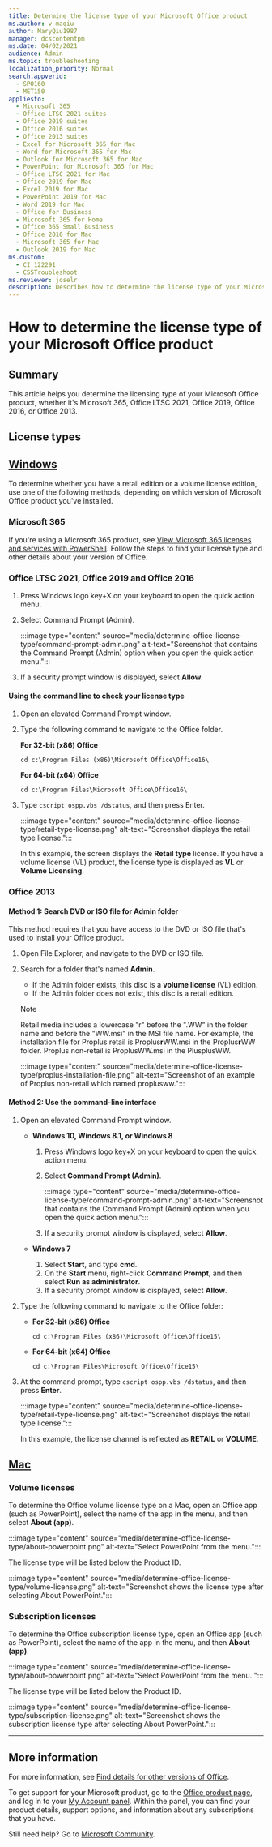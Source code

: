 ```yaml
---
title: Determine the license type of your Microsoft Office product
ms.author: v-maqiu
author: MaryQiu1987
manager: dcscontentpm
ms.date: 04/02/2021
audience: Admin
ms.topic: troubleshooting
localization_priority: Normal
search.appverid: 
  - SPO160
  - MET150
appliesto: 
  - Microsoft 365
  - Office LTSC 2021 suites
  - Office 2019 suites
  - Office 2016 suites
  - Office 2013 suites
  - Excel for Microsoft 365 for Mac
  - Word for Microsoft 365 for Mac
  - Outlook for Microsoft 365 for Mac
  - PowerPoint for Microsoft 365 for Mac
  - Office LTSC 2021 for Mac
  - Office 2019 for Mac
  - Excel 2019 for Mac
  - PowerPoint 2019 for Mac
  - Word 2019 for Mac
  - Office for Business
  - Microsoft 365 for Home
  - Office 365 Small Business
  - Office 2016 for Mac
  - Microsoft 365 for Mac
  - Outlook 2019 for Mac
ms.custom: 
  - CI 122291
  - CSSTroubleshoot
ms.reviewer: joselr
description: Describes how to determine the license type of your Microsoft Office product.
---
```


# How to determine the license type of your Microsoft Office product

## Summary

This article helps you determine the licensing type of your Microsoft Office product, whether it's Microsoft 365, Office LTSC 2021, Office 2019, Office 2016, or Office 2013.

## License types

## [Windows](#tab/windows)

To determine whether you have a retail edition or a volume license edition, use one of the following methods, depending on which version of Microsoft Office product you've installed.

### Microsoft 365

If you're using a Microsoft 365 product, see [View Microsoft 365 licenses and services with PowerShell](/microsoft-365/enterprise/view-licenses-and-services-with-microsoft-365-powershell). Follow the steps to find your license type and other details about your version of Office.

### Office LTSC 2021, Office 2019 and Office 2016

1. Press Windows logo key+X on your keyboard to open the quick action menu.
2. Select Command Prompt (Admin).

     :::image type="content" source="media/determine-office-license-type/command-prompt-admin.png" alt-text="Screenshot that contains the Command Prompt (Admin) option when you open the quick action menu.":::
3. If a security prompt window is displayed, select **Allow**.

#### Using the command line to check your license type

1. Open an elevated Command Prompt window.
2. Type the following command to navigate to the Office folder.

    **For 32-bit (x86) Office**

    `cd c:\Program Files (x86)\Microsoft Office\Office16\`

    **For 64-bit (x64) Office**

    `cd c:\Program Files\Microsoft Office\Office16\`

3. Type `cscript ospp.vbs /dstatus`, and then press Enter.

    :::image type="content" source="media/determine-office-license-type/retail-type-license.png" alt-text="Screenshot displays the retail type license.":::

   In this example, the screen displays the **Retail type** license. If you have a volume license (VL) product, the license type is displayed as **VL** or **Volume Licensing**.

### Office 2013

#### Method 1: Search DVD or ISO file for Admin folder

This method requires that you have access to the DVD or ISO file that's used to install your Office product.

1. Open File Explorer, and navigate to the DVD or ISO file.
2. Search for a folder that's named **Admin**.

   - If the Admin folder exists, this disc is a **volume license** (VL) edition.
   - If the Admin folder does not exist, this disc is a retail edition.

    > [!NOTE]
    > Retail media includes a lowercase "r" before the ".WW" in the folder name and before the "WW.msi" in the MSI file name.
    For example, the installation file for Proplus retail is Proplus**r**WW.msi in the Proplus**r**WW folder. Proplus non-retail is ProplusWW.msi in the PlusplusWW.
    >
    > :::image type="content" source="media/determine-office-license-type/proplus-installation-file.png" alt-text="Screenshot of an example of Proplus non-retail which named proplusww.":::

#### Method 2: Use the command-line interface

1. Open an elevated Command Prompt window.

   - **Windows 10, Windows 8.1, or Windows 8**

     1. Press Windows logo key+X on your keyboard to open the quick action menu.
     2. Select **Command Prompt (Admin)**.

        :::image type="content" source="media/determine-office-license-type/command-prompt-admin.png" alt-text="Screenshot that contains the Command Prompt (Admin) option when you open the quick action menu.":::
     3. If a security prompt window is displayed, select **Allow**.

   - **Windows 7**

     1. Select **Start**, and type **cmd**.
     2. On the **Start** menu, right-click **Command Prompt**, and then select **Run as administrator**.
     3. If a security prompt window is displayed, select **Allow**.
2. Type the following command to navigate to the Office folder:

   - **For 32-bit (x86) Office**

     `cd c:\Program Files (x86)\Microsoft Office\Office15\`

   - **For 64-bit (x64) Office**

     `cd c:\Program Files\Microsoft Office\Office15\`
3. At the command prompt, type `cscript ospp.vbs /dstatus`, and then press **Enter**.

    :::image type="content" source="media/determine-office-license-type/retail-type-license.png" alt-text="Screenshot displays the retail type license.":::

   In this example, the license channel is reflected as **RETAIL** or **VOLUME**.

## [Mac](#tab/mac)

### Volume licenses

To determine the Office volume license type on a Mac, open an Office app (such as PowerPoint), select the name of the app in the menu, and then select **About (app)**.

:::image type="content" source="media/determine-office-license-type/about-powerpoint.png" alt-text="Select PowerPoint from the menu.":::

The license type will be listed below the Product ID. 

:::image type="content" source="media/determine-office-license-type/volume-license.png" alt-text="Screenshot shows the license type after selecting About PowerPoint.":::

### Subscription licenses

To determine the Office subscription license type, open an Office app (such as PowerPoint), select the name of the app in the menu, and then **About (app)**.

:::image type="content" source="media/determine-office-license-type/about-powerpoint.png" alt-text="Select PowerPoint from the menu. ":::

The license type will be listed below the Product ID.

:::image type="content" source="media/determine-office-license-type/subscription-license.png" alt-text="Screenshot shows the subscription license type after selecting About PowerPoint.":::

---

## More information

For more information, see [Find details for other versions of Office](https://support.microsoft.com/office/find-details-for-other-versions-of-office-8e83dd74-3b83-4528-bda6-6ff6118f8293).

To get support for your Microsoft product, go to the [Office product page](https://www.office.com/?auth=1), and log in to your [My Account panel](https://account.microsoft.com/services/). Within the panel, you can find your product details, support options, and information about any subscriptions that you have.

Still need help? Go to [Microsoft Community](https://answers.microsoft.com/).
